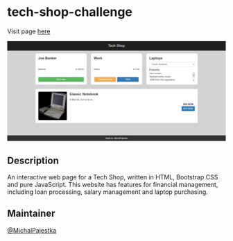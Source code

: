 # tech-shop-challenge

Visit page [here]( https://michalpajestka.github.io/TechShopChallenge/)

![banner](resources/banner.png)


## Description

An interactive web page for a Tech Shop, written in HTML, Bootstrap CSS and pure JavaScript. This website has features for financial management, including loan processing, salary management and laptop purchasing.



## Maintainer

[@MichalPajestka](https://github.com/MichalPajestka)

